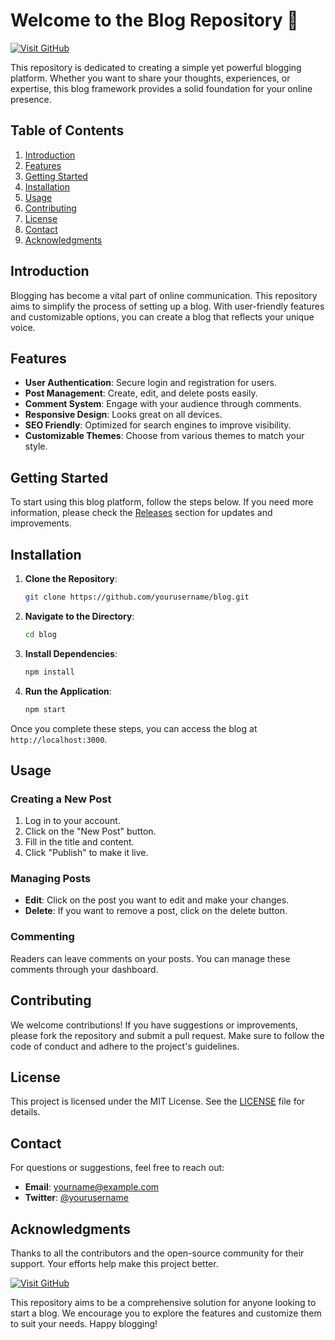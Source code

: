 # Welcome to the Blog Repository 📝

[![Visit GitHub](https://img.shields.io/badge/Visit-GitHub-blue?style=for-the-badge)](https://github.com)

This repository is dedicated to creating a simple yet powerful blogging platform. Whether you want to share your thoughts, experiences, or expertise, this blog framework provides a solid foundation for your online presence.

## Table of Contents

1. [Introduction](#introduction)
2. [Features](#features)
3. [Getting Started](#getting-started)
4. [Installation](#installation)
5. [Usage](#usage)
6. [Contributing](#contributing)
7. [License](#license)
8. [Contact](#contact)
9. [Acknowledgments](#acknowledgments)

## Introduction

Blogging has become a vital part of online communication. This repository aims to simplify the process of setting up a blog. With user-friendly features and customizable options, you can create a blog that reflects your unique voice.

## Features

- **User Authentication**: Secure login and registration for users.
- **Post Management**: Create, edit, and delete posts easily.
- **Comment System**: Engage with your audience through comments.
- **Responsive Design**: Looks great on all devices.
- **SEO Friendly**: Optimized for search engines to improve visibility.
- **Customizable Themes**: Choose from various themes to match your style.

## Getting Started

To start using this blog platform, follow the steps below. If you need more information, please check the [Releases](https://github.com) section for updates and improvements.

## Installation

1. **Clone the Repository**: 
   ```bash
   git clone https://github.com/yourusername/blog.git
   ```

2. **Navigate to the Directory**: 
   ```bash
   cd blog
   ```

3. **Install Dependencies**: 
   ```bash
   npm install
   ```

4. **Run the Application**: 
   ```bash
   npm start
   ```

Once you complete these steps, you can access the blog at `http://localhost:3000`.

## Usage

### Creating a New Post

1. Log in to your account.
2. Click on the "New Post" button.
3. Fill in the title and content.
4. Click "Publish" to make it live.

### Managing Posts

- **Edit**: Click on the post you want to edit and make your changes.
- **Delete**: If you want to remove a post, click on the delete button.

### Commenting

Readers can leave comments on your posts. You can manage these comments through your dashboard.

## Contributing

We welcome contributions! If you have suggestions or improvements, please fork the repository and submit a pull request. Make sure to follow the code of conduct and adhere to the project's guidelines.

## License

This project is licensed under the MIT License. See the [LICENSE](LICENSE) file for details.

## Contact

For questions or suggestions, feel free to reach out:

- **Email**: yourname@example.com
- **Twitter**: [@yourusername](https://twitter.com/yourusername)

## Acknowledgments

Thanks to all the contributors and the open-source community for their support. Your efforts help make this project better.

[![Visit GitHub](https://img.shields.io/badge/Visit-GitHub-blue?style=for-the-badge)](https://github.com)

This repository aims to be a comprehensive solution for anyone looking to start a blog. We encourage you to explore the features and customize them to suit your needs. Happy blogging!